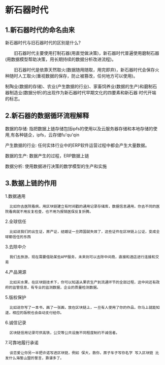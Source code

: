 # 新石器时代

## 1.新石器时代的命名由来

新石器时代与旧石器时代的区别是什么?

　　旧石器时代主要使用打制石器(用直觉做决策)，新石器时代普遍使用磨制石器(用数据模型帮助决策，用长期持续的数据分析改进流程)。

　　旧石器时代是依靠天然取火(数据随用随取，用完即弃)，新石器时代会保存火种随时人工取火(重视数据的保存，防止被篡改，任何地方可以使用)。
  
  制陶业(数据的存储)、农业(产生数据的行业)、家畜饲养业(数据的生产)和磨制石器制造业(数据分析)的出现作为新石器时代早期文化的四要素和新石器
  时代开端的标志。
  
## 2.新石器的数据循环流程解释

   数据的存储: 指把数据上链存储包括ipfs的使用以及云服务器存储和本地存储的使用,有各种链企，ipfs，云存储fu'qu'qin
   
   产生数据的行业: 任何实体行业中的ERP软件运营过程中都会产生大量数据。
   
   数据的生产: 数据产生的过程，ERP数据上链
   
   数据分析: 使用数据进行决策的数学模型的生产和实施
   
## 3.数据上链的作用

  1.数据通用
  
      比如你去医院看病，用区块链建立有时间戳的通用记录存储库，数据信息通用，你去不同的医院看病就不用反复检查，也不用为报销医保反复折腾。
      
  2.全球信任
  
      比如说我们的出生证，房产证，结婚证一旦跨国就失效了，这些证件在区块链上公证，变成全球都信任的东西
      
  3.去除中介
  
      我们去旅游，现在需要借助某些APP服务，未来则可以去除中间商，直接和酒店进行连接和交易

  4.产品溯源
  
      比如买水果，在区块链技术下，你可以知道从果农生产到流通环节的全部过程，这中间还有政府的监管信息，有专业的监测数据，企业的质量检测数据。
    
  5.版权保护
      
      比如说你写了一本书，画了一张画，放在区块链上，一旦有人使用了你的作品，你马上就能知道，相应的版税也会自动支付给你。
      
  6.诚信记录
  
      区块链信用记录可供高铁，公交等公共设施不同程度制约不诚信者。
      
  7.可靠地履行承诺
  
      谈恋爱让你另一半把许诺写进区块链，例如 保大，救你，房子车子写你名字 写入区块链 比发什么海誓山盟的誓言，靠谱多了。
　
